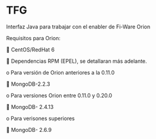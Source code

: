 # TFG

Interfaz Java  para trabajar con el enabler de Fi-Ware Orion

Requisitos para Orion:

	CentOS/RedHat 6

	Dependencias RPM (EPEL), se detallaran más adelante.

  o	Para versión de Orion anteriores a la 0.11.0 
  
	MongoDB-2.2.3 

  o	Para versiones Orion entre 0.11.0 y 0.20.0
  
	MongoDB- 2.4.13

  o	Para verisones superiores
  
	MongoDB- 2.6.9



